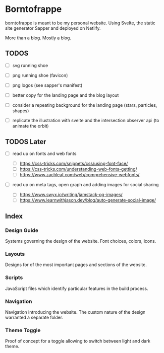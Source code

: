 # Borntofrappe

borntofrappe is meant to be my personal website. Using Svelte, the static site generator Sapper and deployed on Netlify.

More than a blog. Mostly a blog.

## TODOS

- [ ] svg running shoe

- [ ] png running shoe (favicon)

- [ ] png logos (see sapper's manifest)

- [ ] better copy for the landing page and the blog layout

- [ ] consider a repeating background for the landing page (stars, particles, shapes)

- [ ] replicate the illustration with svelte and the intersection observer api (to animate the orbit)

## TODOS Later

- [ ] read up on fonts and web fonts

  - [ ] https://css-tricks.com/snippets/css/using-font-face/
  - [ ] https://css-tricks.com/understanding-web-fonts-getting/
  - [ ] https://www.zachleat.com/web/comprehensive-webfonts/

- [ ] read up on meta tags, open graph and adding images for social sharing

  - [ ] https://www.swyx.io/writing/jamstack-og-images/
  - [ ] https://www.learnwithjason.dev/blog/auto-generate-social-image/

## Index

### Design Guide

Systems governing the design of the website. Font choices, colors, icons.

### Layouts

Designs for of the most important pages and sections of the website.

### Scripts

JavaScript files which identify particular features in the build process.

### Navigation

Navigation introducing the website. The custom nature of the design warranted a separate folder.

### Theme Toggle

Proof of concept for a toggle allowing to switch between light and dark theme.
